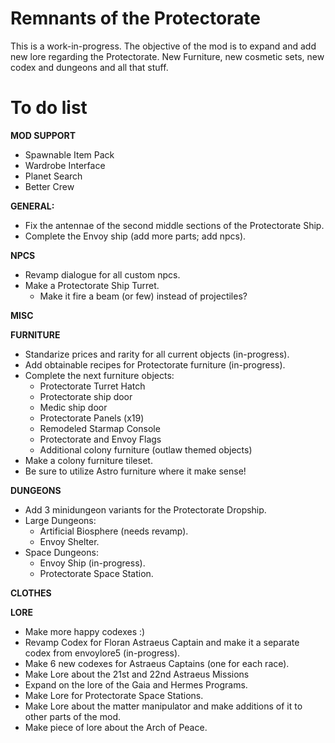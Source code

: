 # Remnants of the Protectorate
This is a work-in-progress. The objective of the mod is to expand and add new lore regarding the Protectorate. New Furniture, new cosmetic sets, new codex and dungeons and all that stuff.

# To do list
__MOD SUPPORT__
- Spawnable Item Pack
- Wardrobe Interface
- Planet Search
- Better Crew

__GENERAL:__
- Fix the antennae of the second middle sections of the Protectorate Ship.
- Complete the Envoy ship (add more parts; add npcs).

__NPCS__
- Revamp dialogue for all custom npcs.
- Make a Protectorate Ship Turret.
   - Make it fire a beam (or few) instead of projectiles?

__MISC__


__FURNITURE__
- Standarize prices and rarity for all current objects (in-progress).
- Add obtainable recipes for Protectorate furniture (in-progress).
- Complete the next furniture objects:
   - Protectorate Turret Hatch
   - Protectorate ship door
   - Medic ship door
   - Protectorate Panels (x19)
   - Remodeled Starmap Console
   - Protectorate and Envoy Flags
   - Additional colony furniture (outlaw themed objects)
- Make a colony furniture tileset.
- Be sure to utilize Astro furniture where it make sense!

__DUNGEONS__
- Add 3 minidungeon variants for the Protectorate Dropship.
- Large Dungeons:
   - Artificial Biosphere (needs revamp).
   - Envoy Shelter.
- Space Dungeons:
   - Envoy Ship (in-progress).
   - Protectorate Space Station.

__CLOTHES__


__LORE__
- Make more happy codexes :)
- Revamp Codex for Floran Astraeus Captain and make it a separate codex from envoylore5 (in-progress).
- Make 6 new codexes for Astraeus Captains (one for each race).
- Make Lore about the 21st and 22nd Astraeus Missions
- Expand on the lore of the Gaia and Hermes Programs.
- Make Lore for Protectorate Space Stations.
- Make Lore about the matter manipulator and make additions of it to other parts of the mod.
- Make piece of lore about the Arch of Peace.
